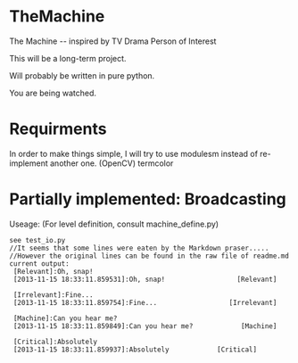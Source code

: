 TheMachine
==========

The Machine -- inspired by TV Drama Person of Interest

This will be a long-term project.

Will probably be written in pure python.

You are being watched.

Requirments
===========
In order to make things simple, I will try to use modulesm instead of re-implement another one.
(OpenCV)
termcolor


Partially implemented: Broadcasting
===================================
Useage: (For level definition, consult machine_define.py)
```
see test_io.py
//It seems that some lines were eaten by the Markdown praser..... 
//However the original lines can be found in the raw file of readme.md
current output:
 [Relevant]:Oh, snap!
 [2013-11-15 18:33:11.859531]:Oh, snap!                  [Relevant] 

 [Irrelevant]:Fine...
 [2013-11-15 18:33:11.859754]:Fine...                  [Irrelevant] 

 [Machine]:Can you hear me?
 [2013-11-15 18:33:11.859849]:Can you hear me?            [Machine] 

 [Critical]:Absolutely
 [2013-11-15 18:33:11.859937]:Absolutely            [Critical] 

```
